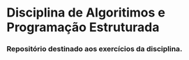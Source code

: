 # Disciplina de Algoritimos e Programação Estruturada

### Repositório destinado aos exercícios da disciplina.

